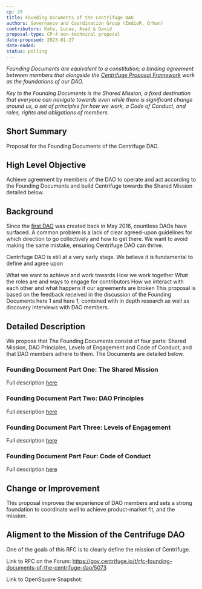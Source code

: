 ```yaml
---
cp: 29
title: Founding Documents of the Centrifuge DAO
authors: Governance and Coordination Group (ImdioR, Orhan)
contributors: Kate, Lucas, Asad & David
proposal-type: CP-4 non-technical proposal
date-proposed: 2023-01-27
date-ended: 
status: polling
---
```


*Founding Documents are equivalent to a constitution; a binding agreement between members that alongside the [Centrifuge Proposal Framework](https://github.com/centrifuge/cps/blob/main/cps/CP0/CP0.md) work as the foundations of our DAO.*

*Key to the Founding Documents is the Shared Mission, a fixed destination that everyone can navigate towards even while there is significant change around us, a set of principles for how we work, a Code of Conduct, and roles, rights and obligations of members.*

## Short Summary
Proposal for the Founding Documents of the Centrifuge DAO.

## High Level Objective
Achieve agreement by members of the DAO to operate and act according to the Founding Documents and build Centrifuge towards the Shared Mission detailed below.

## Background
Since the [first DAO](https://medium.com/swlh/the-story-of-the-dao-its-history-and-consequences-71e6a8a551ee) was created back in May 2016, countless DAOs have surfaced. A common problem is a lack of clear agreed-upon guidelines for which direction to go collectively and how to get there. We want to avoid making the same mistake, ensuring Centrifuge DAO can thrive.

Centrifuge DAO is still at a very early stage. We believe it is fundamental to define and agree upon

What we want to achieve and work towards
How we work together
What the roles are and ways to engage for contributors
How we interact with each other and what happens if our agreements are broken
This proposal is based on the feedback received in the discussion of the Founding Documents here 1 and here 1, combined with in depth research as well as discovery interviews with DAO members.

## Detailed Description
We propose that The Founding Documents consist of four parts: Shared Mission, DAO Principles, Levels of Engagement and Code of Conduct, and that DAO members adhere to them. The Documents are detailed below.

### Founding Document Part One: The Shared Mission
Full description [here](../CP29/Appendices/FD1-SM.md)

### Founding Document Part Two: DAO Principles
Full description [here](../CP29/Appendices/FD2-P.md)

### Founding Document Part Three: Levels of Engagement
Full description [here](../CP29/Appendices/FD3-LoE.md)

### Founding Document Part Four: Code of Conduct
Full description [here](../CP29/Appendices/FD4-CoC.md)

## Change or Improvement
This proposal improves the experience of DAO members and sets a strong foundation to coordinate well to achieve product-market fit, and the mission.

## Aligment to the Mission of the Centrifuge DAO
One of the goals of this RFC is to clearly define the mission of Centrifuge.

Link to RFC on the Forum: https://gov.centrifuge.io/t/rfc-founding-documents-of-the-centrifuge-dao/5073

Link to OpenSquare Snapshot: 
